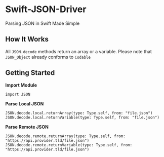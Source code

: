 # Swift-JSON-Driver

Parsing JSON in Swift Made Simple

## How It Works

All ``JSON.decode`` methods return an array or a variable. Please note that ``JSON_Object`` already conforms to ``Codable``

## Getting Started

**Import Module**

    import JSON
    
**Parse Local JSON**
    
    JSON.decode.local.returnArray(type: Type.self, from: "file.json")
    JSON.decode.local.returnVariable(type: Type.self, from: "file.json")
    

**Parse Remote JSON**

    JSON.decode.remote.returnArray(type: Type.self, from: "https://api.provider.tld/file.json")
    JSON.decode.remote.returnVariable(type: Type.self, from: "https://api.provider.tld/file.json")
